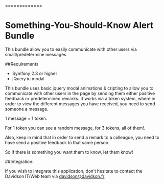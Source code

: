 =============

Something-You-Should-Know Alert Bundle
===============

This bundle allow you to easily communicate with other users via small/predetermine messages.

##Requirements
- Symfony 2.3 or higher
- jQuery iu modal

This bundle uses basic jquery modal animations & cripting to allow you to communicate with other users in the page by sending them either positive feedback or predetermined remarks. It works via a token system, where in order to view the different messages you have received, you need to send someone a message. 

1 message = 1 token. 

For 1 token you can see a random message, for 3 tokens, all of them!.

Also, keep in mind that in order to send a remark to a colleague, you need to have send a positive feedback to that same person.

So if there is something you want them to know, let them know!


##Integration:

If you wish to integrate this application, don't hesitate to contact the Davidson  IT/Web team via davidson@davidson.fr